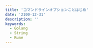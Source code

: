 ```yaml
---
title: 'コマンドラインオプションことはじめ'
date: '2100-12-31'
description: ''
keywords:
  - Golang
  - String
  - Rune
---
```

